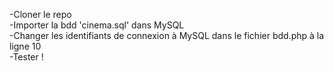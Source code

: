 -Cloner le repo  
-Importer la bdd 'cinema.sql' dans MySQL  
-Changer les identifiants de connexion à MySQL dans le fichier bdd.php à la ligne 10  
-Tester !
